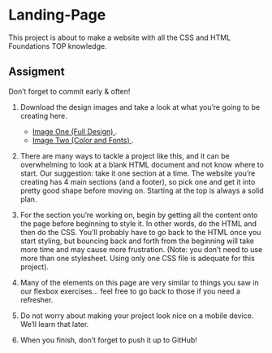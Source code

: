 # Landing-Page

This project is about to make a website with all the CSS and HTML Foundations TOP knowledge.

## Assigment
Don’t forget to commit early & often!

1. Download the design images and take a look at what you’re going to be creating here.
    - [Image One (Full Design) ](https://cdn.statically.io/gh/TheOdinProject/curriculum/main/foundations/html_css/project/odin-project.png).
    - [Image Two (Color and Fonts) ](https://cdn.statically.io/gh/TheOdinProject/curriculum/main/foundations/html_css/project/colors_and_stuff.png).

2. There are many ways to tackle a project like this, and it can be overwhelming to look at a blank HTML document and not know where to start. Our suggestion: take it one section at a time. The website you’re creating has 4 main sections (and a footer), so pick one and get it into pretty good shape before moving on. Starting at the top is always a solid plan.

3. For the section you’re working on, begin by getting all the content onto the page before beginning to style it. In other words, do the HTML and then do the CSS. You’ll probably have to go back to the HTML once you start styling, but bouncing back and forth from the beginning will take more time and may cause more frustration. (Note: you don’t need to use more than one stylesheet. Using only one CSS file is adequate for this project).

4. Many of the elements on this page are very similar to things you saw in our flexbox exercises… feel free to go back to those if you need a refresher.

5. Do not worry about making your project look nice on a mobile device. We’ll learn that later.

6. When you finish, don’t forget to push it up to GitHub!
